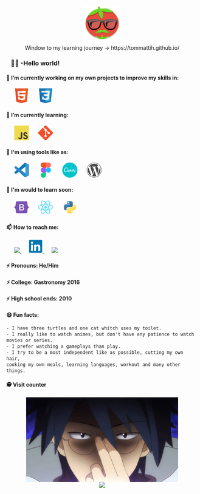 
<div align="center">
    <p>
        <img align="center" width="100" src="tommattih.png" />
    </p>
    <p>Window to my learning journey -> https://tommattih.github.io/ </p>
</div>
    
### &nbsp;&nbsp; 👋:nerd_face: -Hello world! 

#### 🌱 I’m currently working on my own projects to improve my skills in:
<div>
    &nbsp;&nbsp;&nbsp;&nbsp;
    <img height="40" src="https://raw.githubusercontent.com/devicons/devicon/master/icons/html5/html5-original.svg">
    &nbsp;&nbsp;&nbsp;&nbsp;
    <img height="40" src="https://raw.githubusercontent.com/devicons/devicon/master/icons/css3/css3-original.svg">
</div>

#### 🌱 I’m currently learning:
<div>
    &nbsp;&nbsp;&nbsp;&nbsp;
    <img height="40" src="https://raw.githubusercontent.com/devicons/devicon/master/icons/javascript/javascript-original.svg">
    &nbsp;&nbsp;&nbsp;&nbsp;
    <img height="40" src="https://raw.githubusercontent.com/devicons/devicon/master/icons/git/git-original.svg">
</div>   

#### 🌱 I'm using tools like as:
<div>
    &nbsp;&nbsp;&nbsp;&nbsp;
    <img height="40" src="https://raw.githubusercontent.com/devicons/devicon/master/icons/vscode/vscode-original.svg">
    &nbsp;&nbsp;&nbsp;&nbsp;
    <img height="40" src="https://raw.githubusercontent.com/devicons/devicon/master/icons/figma/figma-original.svg">
    &nbsp;&nbsp;&nbsp;&nbsp;
    <img height="40" src="https://raw.githubusercontent.com/devicons/devicon/master/icons/canva/canva-original.svg">
    &nbsp;&nbsp;&nbsp;&nbsp;
    <img height="40" src="https://raw.githubusercontent.com/devicons/devicon/master/icons/wordpress/wordpress-plain.svg">
</div>

#### 🌱 I'm would to learn soon:
<div>
    &nbsp;&nbsp;&nbsp;&nbsp;
    <img height="40" src="https://raw.githubusercontent.com/devicons/devicon/master/icons/bootstrap/bootstrap-plain.svg">
    &nbsp;&nbsp;&nbsp;&nbsp;
    <img height="40" src="https://raw.githubusercontent.com/devicons/devicon/master/icons/react/react-original.svg">
    &nbsp;&nbsp;&nbsp;&nbsp;
    <img height="40" src="https://github.com/devicons/devicon/blob/master/icons/python/python-original.svg">   
</div>

#### 📫 How to reach me:
<div align="left">
    &nbsp;&nbsp;&nbsp;&nbsp;
    <a href="mailto:tommattih@gmail.com">
        <img height="32" src="https://upload.wikimedia.org/wikipedia/commons/thumb/7/7e/Gmail_icon_%282020%29.svg/1280px-Gmail_icon_%282020%29.svg.png">
    </a>
    &nbsp;&nbsp;&nbsp;&nbsp;
    <a href="https://www.linkedin.com/in/tommattih/">
        <img height="36" src="https://raw.githubusercontent.com/devicons/devicon/master/icons/linkedin/linkedin-original.svg">
    </a>
    &nbsp;&nbsp;&nbsp;&nbsp;
    <a href="https://wa.me/qr/3MJV6HAAJ4DGK1">
        <img height="40" src="https://upload.wikimedia.org/wikipedia/commons/thumb/6/6b/WhatsApp.svg/2042px-WhatsApp.svg.png">
    </a>
</div>

#### ⚡ Pronouns: He/Him
#### ⚡ College: Gastronomy 2016
#### ⚡ High school ends: 2010

#### 😄 Fun facts:
    - I have three turtles and one cat whitch uses my toilet.
    - I really like to watch animes, but don't have any patience to watch movies or series.
    - I prefer watching a gameplays than play.
    - I try to be a most independent like as possible, cutting my own hair,
    cooking my own meals, learning languages, workout and many other things.
    
#### :detective: Visit counter
 <p align="center">
   <img align="center" width="400" src="glasses.gif" /> <br>
   <img alingn="center" src="https://profile-counter.glitch.me/tommattih/count.svg" />
 </p>
